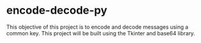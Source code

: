 # encode-decode-py
This objective of this project is to encode and decode messages using a common key. This project will be built using the Tkinter and base64 library.
